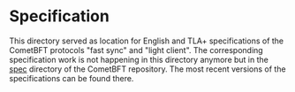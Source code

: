 # Specification

This directory served as location for English and TLA+
specifications of the CometBFT protocols "fast sync" and "light
client". The corresponding specification work is not happening in this directory
anymore but in the [spec](https://github.com/cometbft/cometbft/tree/main/spec)
directory of the CometBFT repository.
The most recent versions of the specifications can be found there.

